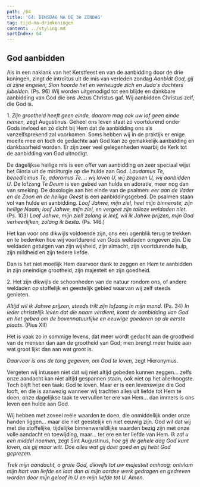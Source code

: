 ```yaml
---
path: /64
title: '64: DINSDAG NA DE 3e ZONDAG'
tag: tijd-na-driekoningen
content: ../styling.md
sortIndex: 64
---
```


## God aanbidden

Als in een naklank van het Kerstfeest en van de aanbidding door de drie koningen, zingt de introïtus uit de mis van verleden zondag _Aanbidt God, gij al zijne engelen; Sion hoorde het en verheugde zich en Juda's dochters jubelden._ (Ps. 96) Wij worden uitgenodigd tot een blijde en dankbare aanbidding van God die ons Jezus Christus gaf. Wij aanbidden Christus zelf, die God is.

1\. _Zijn grootheid heeft geen einde, daarom mag ook uw lof geen einde nemen,_ zegt Augustinus. Geheel ons leven staat zó voortdurend onder Gods invloed en zó dicht bij Hem dat de aanbidding ons als vanzelfsprekend zal voorkomen. Soms hebben wij in de praktijk er enige moeite mee en toch de gedachte aan God kan zo gemakkelijk aanbidding en dankbaarheid worden. Er zijn zeer veel gelegenheden waarbij de Kerk tot de aanbidding van God uitnodigt.

De dagelijkse heilige mis is een offer van aanbidding en zeer speciaal wijst het Gloria uit de misliturgie op die hulde aan God. _Laudamus Te, benedicimus Te, adoramus Te..._: _wij loven U, wij zegenen U, wij aanbidden U_. De lofzang _Te Deum_ is een gebed van hulde en adoratie, meer nog dan van smeking. De doxologie aan het einde van de psalmen: _eer aan de Vader en de Zoon en de heilige Geest_ is een aanbiddingsgebed. De psalmen staan vol van hulde en aanbidding. _Loof Jahwe, mijn ziel, heel mijn binnenste, zijn heilige Naam; loof Jahwe, mijn ziel, en vergeet zijn talloze weldaden niet._ (Ps. 103) _Loof Jahwe, mijn ziel! zolang ik leef, wil ik Jahwe prijzen, mijn God verheerlijken, zolang ik besta._ (Ps. 146.)

Het kan voor ons dikwijls voldoende zijn, ons een ogenblik terug te trekken en te bedenken hoe wij voortdurend van Gods weldaden omgeven zijn. Die weldaden getuigen van zijn wijsheid, zijn almacht, zijn voortdurende hulp, zijn mildheid en zijn tedere liefde.

Dan is het niet moeilijk Hem daarvoor dank te zeggen en Hem te aanbidden in zijn oneindige grootheid, zijn majesteit en zijn goedheid.

2\. Het zijn dikwijls de schoonheden van de natuur rondom ons, of andere weldaden op stoffelijk en geestelijk gebied waarvan wij zelf steeds genieten.

_Altijd wil ik Jahwe prijzen, steeds trilt zijn lofzang in mijn mond._ (Ps. 34) _In ieder christelijk leven dat die naam verdient, komt de aanbidding van God en het gebed om de bovennatuurlijke en eeuwige goederen op de eerste plaats._ (Pius XII)

Het is vaak zo in sommige levens, dat meer wordt gedacht aan de grootheid van de mensen dan aan de grootheid van God; men brengt meer hulde aan wat groot lijkt dan aan wat groot is.

_Daarvoor is ons de tong gegeven, om God te loven,_ zegt Hieronymus.

Vergeten wij intussen niet dat wij niet altijd gebeden kunnen zeggen... zelfs onze aandacht kan niet altijd gespannen staan, ook niet op het allerhoogste. Toch blijft het een taak: God te loven. Maar er is een levenswijze die God looft, en die is aanwezig wanneer wij trachten alles uit liefde tot Hem te doen, onze dagelijkse taak te vervullen ter ere van Hem... dan immers is ons leven een hulde aan God.

Wij hebben met zoveel reële waarden te doen, die onmiddellijk onder onze handen liggen... maar die niet geestelijk en niet eeuwig zijn. God wil dat wij met die stoffelijke, tijdelijke binnenwereldlijke waarden bezig zijn met onze volle aandacht en toewijding, maar... ter ere en ter liefde van Hem. _Ik zal u een middel noemen,_ zegt Sint Augustinus, _hoe gij de gehele dag God kunt loven, als gij maar wilt. Doe alles wat gij doet goed en gij hebt God geprezen._

_Trek mijn aandacht, o grote God, dikwijls tot uw majesteit omhoog; ontvlam mijn hart van liefde en laat dan al mijn aardse werk gedragen en gedreven worden door mijn geloof in U en mijn liefde tot U. Amen._
